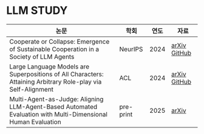 # LLM STUDY


| 논문 | 학회 | 연도 | 자료 |
|------|------|------|-------------|
| Cooperate or Collapse: Emergence of Sustainable Cooperation in a Society of LLM Agents | NeurIPS | 2024 | [arXiv](https://arxiv.org/abs/2404.16698) [GitHub](https://github.com/giorgiopiatti/GovSim) |
| Large Language Models are Superpositions of All Characters: Attaining Arbitrary Role-play via Self-Alignment | ACL | 2024 |[arXiv](https://arxiv.org/abs/2401.12474) [GitHub](https://github.com/OFA-Sys/Ditto) |
| Multi-Agent-as-Judge: Aligning LLM-Agent-Based Automated Evaluation with Multi-Dimensional Human Evaluation| pre-print | 2025 | [arXiv](https://arxiv.org/abs/2507.21028) |
